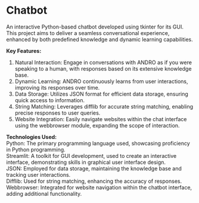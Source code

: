 # Chatbot
An interactive Python-based chatbot developed using tkinter for its GUI. This project aims to deliver a seamless conversational experience, enhanced by both predefined knowledge and dynamic learning capabilities.

**Key Features:** </br>
1. Natural Interaction: Engage in conversations with ANDRO as if you were speaking to a human, with responses based on its extensive knowledge base.
2. Dynamic Learning: ANDRO continuously learns from user interactions, improving its responses over time.
3. Data Storage: Utilizes JSON format for efficient data storage, ensuring quick access to information.
4. String Matching: Leverages difflib for accurate string matching, enabling precise responses to user queries.
5. Website Integration: Easily navigate websites within the chat interface using the webbrowser module, expanding the scope of interaction.
   
**Technologies Used:** </br>
Python: The primary programming language used, showcasing proficiency in Python programming.</br>
Streamlit: A toolkit for GUI development, used to create an interactive interface, demonstrating skills in graphical user interface design.</br>
JSON: Employed for data storage, maintaining the knowledge base and tracking user interactions.</br>
Difflib: Used for string matching, enhancing the accuracy of responses.</br>
Webbrowser: Integrated for website navigation within the chatbot interface, adding additional functionality.
